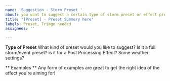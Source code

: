 ```yaml
---
name: 'Suggestion - Storm Preset '
about: you want to suggest a certain type of storm preset or effect preset?
title: "[Preset] - Preset Summery here"
labels: Preset, Triage needed
assignees: ''

---
```


**Type of Preset**
What kind of preset would you like to suggest?
Is it a full storm/event preset? is it for a Post Processing Effect? Some weather settings?

** Examples **
Any form of examples are great to get the right idea of the effect you're aiming for!
